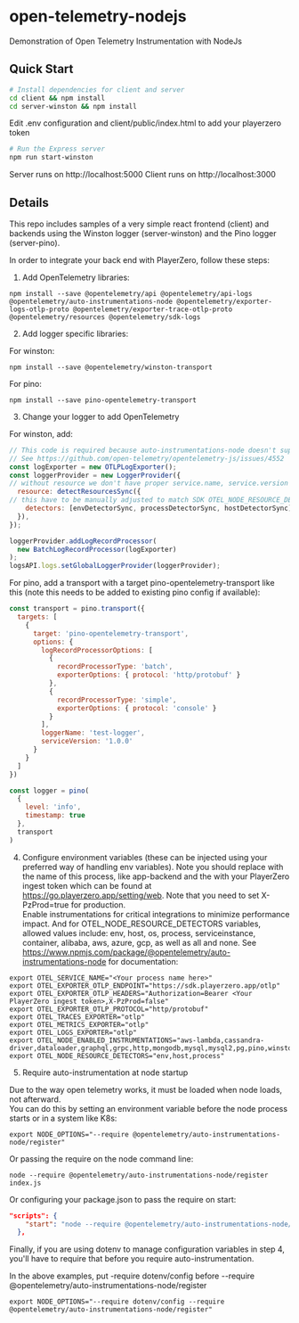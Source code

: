 # open-telemetry-nodejs
Demonstration of Open Telemetry Instrumentation with NodeJs

## Quick Start

``` bash
# Install dependencies for client and server
cd client && npm install
cd server-winston && npm install
```
Edit .env configuration and client/public/index.html to add your playerzero token

```bash
# Run the Express server
npm run start-winston
````
Server runs on http://localhost:5000
Client runs on http://localhost:3000

## Details

This repo includes samples of a very simple react frontend (client) and backends 
using the Winston logger (server-winston) and the Pino logger (server-pino).

In order to integrate your back end with PlayerZero, follow these steps:

1. Add OpenTelemetry libraries:
```shell
npm install --save @opentelemetry/api @opentelemetry/api-logs @opentelemetry/auto-instrumentations-node @opentelemetry/exporter-logs-otlp-proto @opentelemetry/exporter-trace-otlp-proto @opentelemetry/resources @opentelemetry/sdk-logs
```

2. Add logger specific libraries:

For winston:
```shell
npm install --save @opentelemetry/winston-transport
```

For pino:
```shell
npm install --save pino-opentelemetry-transport
```

3. Change your logger to add OpenTelemetry

For winston, add:

```javascript
// This code is required because auto-instrumentations-node doesn't support auto configuring logs,
// See https://github.com/open-telemetry/opentelemetry-js/issues/4552
const logExporter = new OTLPLogExporter();
const loggerProvider = new LoggerProvider({
// without resource we don't have proper service.name, service.version correlated with logs
  resource: detectResourcesSync({
// this have to be manually adjusted to match SDK OTEL_NODE_RESOURCE_DETECTORS
    detectors: [envDetectorSync, processDetectorSync, hostDetectorSync],
  }),
});

loggerProvider.addLogRecordProcessor(
  new BatchLogRecordProcessor(logExporter)
);
logsAPI.logs.setGlobalLoggerProvider(loggerProvider);
```

For pino, add a transport with a target pino-opentelemetry-transport like this
(note this needs to be added to existing pino config if available):

```javascript
const transport = pino.transport({
  targets: [
    {
      target: 'pino-opentelemetry-transport',
      options: {
        logRecordProcessorOptions: [
          {
            recordProcessorType: 'batch',
            exporterOptions: { protocol: 'http/protobuf' }
          },
          {
            recordProcessorType: 'simple',
            exporterOptions: { protocol: 'console' }
          }
        ],
        loggerName: 'test-logger',
        serviceVersion: '1.0.0'
      }
    }
  ]
})

const logger = pino(
  {
    level: 'info',
    timestamp: true
  },
  transport
)
```

4. Configure environment variables (these can be injected using your preferred way of handling 
env variables). Note you should replace <Your process name here> with the 
name of this process, like app-backend and the <Your PlayerZero ingest 
token> with your PlayerZero ingest token which can be found at 
https://go.playerzero.app/setting/web.  Note that you need to set X-PzProd=true for production.  
Enable instrumentations for critical integrations to minimize performance impact.
And for OTEL_NODE_RESOURCE_DETECTORS variables, allowed values include: env, host, os, process, 
serviceinstance, container, alibaba, aws, azure, gcp, as well as all and none.  See 
https://www.npmjs.com/package/@opentelemetry/auto-instrumentations-node for 
documentation:

```shell
export OTEL_SERVICE_NAME="<Your process name here>"
export OTEL_EXPORTER_OTLP_ENDPOINT="https://sdk.playerzero.app/otlp"
export OTEL_EXPORTER_OTLP_HEADERS="Authorization=Bearer <Your PlayerZero ingest token>,X-PzProd=false"
export OTEL_EXPORTER_OTLP_PROTOCOL="http/protobuf"
export OTEL_TRACES_EXPORTER="otlp"
export OTEL_METRICS_EXPORTER="otlp"
export OTEL_LOGS_EXPORTER="otlp"
export OTEL_NODE_ENABLED_INSTRUMENTATIONS="aws-lambda,cassandra-driver,dataloader,graphql,grpc,http,mongodb,mysql,mysql2,pg,pino,winston"
export OTEL_NODE_RESOURCE_DETECTORS="env,host,process"
```

5. Require auto-instrumentation at node startup

Due to the way open telemetry works, it must be loaded when node loads, not afterward.  
You can do this by setting an environment variable before the node process starts
or in a system like K8s:

```shell
export NODE_OPTIONS="--require @opentelemetry/auto-instrumentations-node/register"
```

Or passing the require on the node command line:

```shell
node --require @opentelemetry/auto-instrumentations-node/register index.js
```
Or configuring your package.json to pass the require on start:

```json
"scripts": {
    "start": "node --require @opentelemetry/auto-instrumentations-node/register server.js",
  },
```

Finally, if you are using dotenv to manage configuration variables in step 4, you'll
have to require that before you require auto-instrumentation.

In the above examples, put -require dotenv/config  before
--require @opentelemetry/auto-instrumentations-node/register

```shell
export NODE_OPTIONS="--require dotenv/config --require @opentelemetry/auto-instrumentations-node/register"
```

